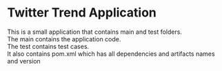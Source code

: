 # Twitter Trend Application

This is a small application that contains main and test folders.  
The main contains the application code.  
The test contains test cases.  
It also contains pom.xml which has all dependencies and artifacts names and version

